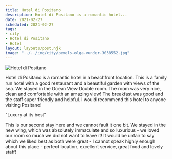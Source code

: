 ```yaml
---
title: Hotel di Positano
description: Hotel di Positano is a romantic hotel...
date: 2021-02-27
scheduled: 2021-02-27
tags:
- city
- Hotel di Positano
- Hotel
layout: layouts/post.njk
image: "../../img/city/pexels-olga-vunder-3038552.jpg"
---
```


![Hotel di Positano](../../img/city/pexels-olga-vunder-3038552.jpg)

Hotel di Positano is a romantic hotel in a beachfront location. This is a family run hotel with a good restaurant and a beautiful garden with views of the sea. We stayed in the Ocean View Double room. The room was very nice, clean and comfortable with an amazing view! The breakfast was good and the staff super friendly and helpful. I would recommend this hotel to anyone visiting Positano!

"Luxury at its best"



This is our second stay here and we cannot fault it one bit. We stayed in the new wing, which was absolutely immaculate and so luxurious - we loved our room so much we did not want to leave it! It would be unfair to say which we liked best as both were great - I cannot speak highly enough about this place - perfect location, excellent service, great food and lovely staff!